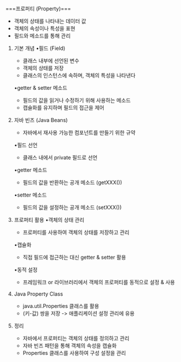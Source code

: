 ===프로퍼티 (Property)===
- 객체의 상태를 나타내는 데이터 값
- 객체의 속성이나 특성을 표현
- 필드와 메소드를 통해 관리

1. 기본 개념
   •필드 (Field)
    - 클래스 내부에 선언된 변수
    - 객체의 상태를 저장
    - 클래스의 인스턴스에 속하며, 객체의 특성을 나타낸다

   •getter & setter 메소드
    - 필드의 값을 읽거나 수정하기 위해 사용하는 메소드
    - 캡슐화를 유지하며 필드의 접근을 제어

2. 자바 빈즈 (Java Beans)
    - 자바에서 재사용 가능한 컴포넌트를 만들기 위한 규약

   •필드 선언
    - 클래스 내에서 private 필드로 선언

   •getter 메소드
    - 필드의 값을 반환하는 공개 메소드 (getXXX())

   •setter 메소드
    - 필드의 값을 설정하는 공개 메소드 (setXXX())

3. 프로퍼티 활용
   •객체의 상태 관리
    - 프로퍼티를 사용하여 객체의 상태를 저장하고 관리

   •캡슐화
    - 직접 필드에 접근하는 대신 getter & setter 활용

   •동적 설정
    - 프레임워크 or 라이브러리에서 객체의 프로퍼티를 동적으로 설정 & 사용

4. Java Property Class
    - java.util.Properties 클래스를 활용
    - (키-값) 쌍을 저장 -> 애플리케이션 설정 관리에 유용

5. 정리
    - 자바에서 프로퍼티는 객체의 상태를 정의하고 관리
    - 자바 빈즈 패턴을 통해 객체의 속성을 캡슐화
    - Properties 클래스를 사용하여 구성 설정을 관리